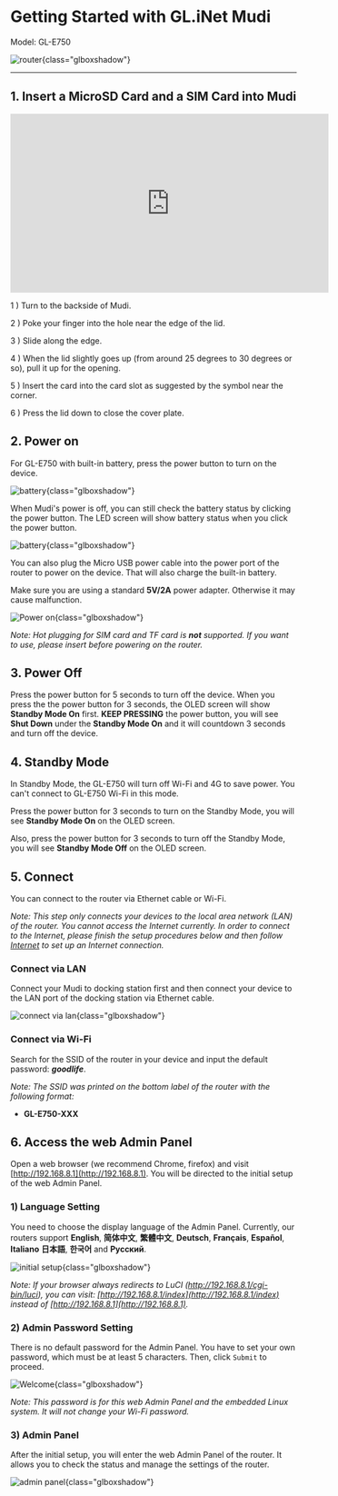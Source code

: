 # Getting Started with GL.iNet Mudi

Model: GL-E750

![router](https://static.gl-inet.com/docs/router/en/3/setup/gl-e750/first_time_setup/E750_interface.png){class="glboxshadow"}

---

## 1. Insert a MicroSD Card and a SIM Card into Mudi

<iframe width="560" height="315" src="https://www.youtube.com/embed/l9dxJUL7lhA" frameborder="0" allow="autoplay; encrypted-media" allowfullscreen></iframe>

1 ) Turn to the backside of Mudi.

2 ) Poke your finger into the hole near the edge of the lid.

3 ) Slide along the edge.

4 ) When the lid slightly goes up (from around 25 degrees to 30 degrees or so), pull it up for the opening.

5 ) Insert the card into the card slot as suggested by the symbol near the corner.

6 ) Press the lid down to close the cover plate.

## 2. Power on 

For GL-E750 with built-in battery, press the power button to turn on the device. 

![battery](https://static.gl-inet.com/docs/router/en/3/setup/gl-e750/first_time_setup/power.jpg){class="glboxshadow"}

When Mudi's power is off, you can still check the battery status by clicking the power button. The LED screen will show battery status when you click the power button.

![battery](https://static.gl-inet.com/docs/router/en/3/setup/gl-e750/first_time_setup/battery.png){class="glboxshadow"}

You can also plug the Micro USB power cable into the power port of the router to power on the device. That will also charge the built-in battery.

Make sure you are using a standard **5V/2A** power adapter. Otherwise it may cause malfunction.

![Power on](https://static.gl-inet.com/docs/router/en/3/setup/gl-e750/first_time_setup/power.png){class="glboxshadow"}

*Note: Hot plugging for SIM card and TF card is **not** supported. If you want to use, please insert before powering on the router.*

## 3. Power Off

Press the power button for 5 seconds to turn off the device. When you press the the power button for 3 seconds, the OLED screen will show **Standby Mode On** first. **KEEP PRESSING** the power button, you will see **Shut Down** under the **Standby Mode On** and it will countdown 3 seconds and turn off the device.

## 4. Standby Mode

In Standby Mode, the GL-E750 will turn off Wi-Fi and 4G to save power. You can't connect to GL-E750 Wi-Fi in this mode.

Press the power button for 3 seconds to turn on the Standby Mode, you will see **Standby Mode On** on the OLED screen.

Also, press the power button for 3 seconds to turn off the Standby Mode, you will see **Standby Mode Off** on the OLED screen.

## 5. Connect

You can connect to the router via Ethernet cable or Wi-Fi.

*Note: This step only connects your devices to the local area network (LAN) of the router. You cannot access the Internet currently. In order to connect to the Internet, please finish the setup procedures below and then follow [Internet](internet.md) to set up an Internet connection.*

### Connect via LAN

Connect your Mudi to docking station first and then connect your device to the LAN port of the docking station via Ethernet cable.

![connect via lan](https://static.gl-inet.com/docs/router/en/3/setup/gl-e750/first_time_setup/cable1.png){class="glboxshadow"}

### Connect via Wi-Fi

Search for the SSID of the router in your device and input the default password: ***goodlife***.

*Note: The SSID was printed on the bottom label of the router with the following format:*

- **GL-E750-XXX**

## 6. Access the web Admin Panel

Open a web browser (we recommend Chrome, firefox) and visit [http://192.168.8.1](http://192.168.8.1). You will be directed to the initial setup of the web Admin Panel. 

### 1) Language Setting

You need to choose the display language of the Admin Panel. Currently, our routers support **English**, **简体中文**, **繁體中文**, **Deutsch**, **Français**, **Español**, **Italiano** **日本語**, **한국어** and **Русский**. 

![initial setup](https://static.gl-inet.com/docs/router/en/3/setup/gl-e750/first_time_setup/welcome_page_gl-e750.png){class="glboxshadow"}

*Note: If your browser always redirects to LuCI (http://192.168.8.1/cgi-bin/luci), you can  visit: [http://192.168.8.1/index](http://192.168.8.1/index) instead of [http://192.168.8.1](http://192.168.8.1).*

### 2) Admin Password Setting

There is no default password for the Admin Panel. You have to set your own password, which must be at least 5 characters. Then, click `Submit` to proceed.

![Welcome](https://static.gl-inet.com/docs/router/en/3/setup/share/first_time_setup/setup_admin_password.png){class="glboxshadow"}

*Note: This password is for this web Admin Panel and the embedded Linux system. It will not change your Wi-Fi password.*

### 3) Admin Panel

After the initial setup, you will enter the web Admin Panel of the router. It allows you to check the status and manage the settings of the router.

![admin panel](https://static.gl-inet.com/docs/router/en/3/setup/gl-e750/first_time_setup/admin_panel_gl-e750.png){class="glboxshadow"}
